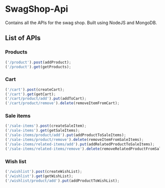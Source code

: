 # SwagShop-Api
Contains all the APIs for the swag shop. Built using NodeJS and MongoDB.

## List of APIs

### Products
```javascript
('/product').post(addProduct);
('/product').get(getProducts);
```

### Cart
```javascript
('/cart').post(createCart);
('/cart').get(getCart);
('/cart/product/add').put(addToCart);
('/cart/product/remove').delete(removeItemFromCart);
```

### Sale items
```javascript
('/sale-items').post(createSaleItem);
('/sale-items').get(getSaleItems);
('/sale-items/product/add').put(addProductToSaleItems);
('/sale-items/product/remove').delete(removeItemFromSaleItems);
('/sale-items/related-items/add').put(addRelatedProductToSaleItems);
('/sale-items/related-items/remove').delete(removeRelatedProductFromSaleItems);
```

### Wish list
```javascript
('/wishlist').post(createWishList);
('/wishlist').get(getWishList);
('/wishlist/product/add').put(addProductToWishList);
```
